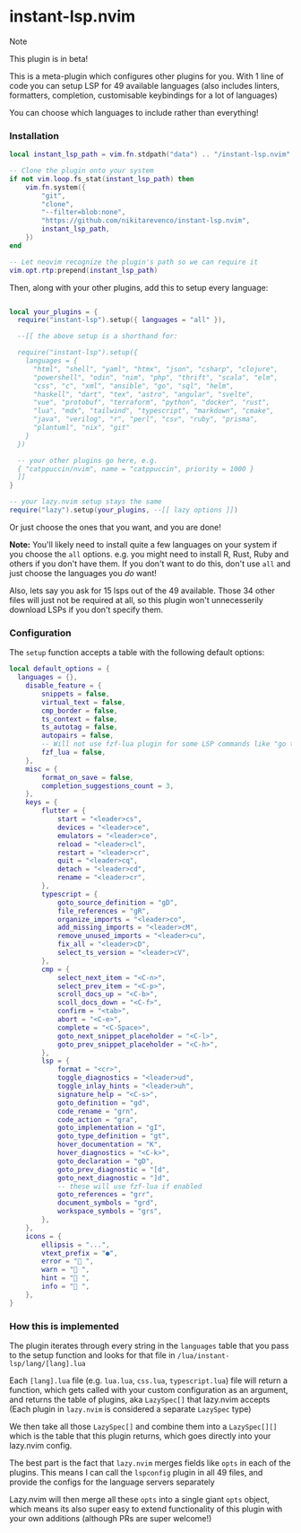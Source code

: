 # instant-lsp.nvim

> [!NOTE]
> This plugin is in beta!

This is a meta-plugin which configures other plugins for you. With 1 line of code you can setup LSP for 49 available languages (also includes linters, formatters, completion, customisable keybindings for a lot of languages)

You can choose which languages to include rather than everything!

### Installation

```lua
local instant_lsp_path = vim.fn.stdpath("data") .. "/instant-lsp.nvim"

-- Clone the plugin onto your system
if not vim.loop.fs_stat(instant_lsp_path) then
	vim.fn.system({
		"git",
		"clone",
		"--filter=blob:none",
		"https://github.com/nikitarevenco/instant-lsp.nvim",
		instant_lsp_path,
	})
end

-- Let neovim recognize the plugin's path so we can require it
vim.opt.rtp:prepend(instant_lsp_path)
```

Then, along with your other plugins, add this to setup every language:

```lua

local your_plugins = {
  require("instant-lsp").setup({ languages = "all" }),

  --[[ the above setup is a shorthand for:

  require("instant-lsp").setup({
    languages = {
      "html", "shell", "yaml", "htmx", "json", "csharp", "clojure",
      "powershell", "odin", "nim", "php", "thrift", "scala", "elm",
      "css", "c", "xml", "ansible", "go", "sql", "helm",
      "haskell", "dart", "tex", "astro", "angular", "svelte",
      "vue", "protobuf", "terraform", "python", "docker", "rust",
      "lua", "mdx", "tailwind", "typescript", "markdown", "cmake",
      "java", "verilog", "r", "perl", "csv", "ruby", "prisma",
      "plantuml", "nix", "git"
    }
  })

  -- your other plugins go here, e.g.
  { "catppuccin/nvim", name = "catppuccin", priority = 1000 }
  ]]
}

-- your lazy.nvim setup stays the same
require("lazy").setup(your_plugins, --[[ lazy options ]])
```

Or just choose the ones that you want, and you are done!

**Note:** You'll likely need to install quite a few languages on your system if you choose the `all` options. e.g. you might need to install R, Rust, Ruby and others if you don't have them. If you don't want to do this, don't use `all` and just choose the languages you _do_ want!

Also, lets say you ask for 15 lsps out of the 49 available. Those 34 other files will just not be required at all, so this plugin won't unnecesserily download LSPs if you don't specify them.

### Configuration

The `setup` function accepts a table with the following default options:

```lua
local default_options = {
  languages = {},
	disable_feature = {
		snippets = false,
		virtual_text = false,
		cmp_border = false,
		ts_context = false,
		ts_autotag = false,
		autopairs = false,
		-- Will not use fzf-lua plugin for some LSP commands like "go to references"
		fzf_lua = false,
	},
	misc = {
		format_on_save = false,
		completion_suggestions_count = 3,
	},
	keys = {
		flutter = {
			start = "<leader>cs",
			devices = "<leader>ce",
			emulators = "<leader>ce",
			reload = "<leader>cl",
			restart = "<leader>cr",
			quit = "<leader>cq",
			detach = "<leader>cd",
			rename = "<leader>cr",
		},
		typescript = {
			goto_source_definition = "gD",
			file_references = "gR",
			organize_imports = "<leader>co",
			add_missing_imports = "<leader>cM",
			remove_unused_imports = "<leader>cu",
			fix_all = "<leader>cD",
			select_ts_version = "<leader>cV",
		},
		cmp = {
			select_next_item = "<C-n>",
			select_prev_item = "<C-p>",
			scroll_docs_up = "<C-b>",
			scoll_docs_down = "<C-f>",
			confirm = "<tab>",
			abort = "<C-e>",
			complete = "<C-Space>",
			goto_next_snippet_placeholder = "<C-l>",
			goto_prev_snippet_placeholder = "<C-h>",
		},
		lsp = {
			format = "<cr>",
			toggle_diagnostics = "<leader>ud",
			toggle_inlay_hints = "<leader>uh",
			signature_help = "<C-s>",
			goto_definition = "gd",
			code_rename = "grn",
			code_action = "gra",
			goto_implementation = "gI",
			goto_type_definition = "gt",
			hover_documentation = "K",
			hover_diagnostics = "<C-k>",
			goto_declaration = "gD",
			goto_prev_diagnostic = "[d",
			goto_next_diagnostic = "]d",
			-- these will use fzf-lua if enabled
			goto_references = "grr",
			document_symbols = "grd",
			workspace_symbols = "grs",
		},
	},
	icons = {
		ellipsis = "...",
		vtext_prefix = "●",
		error = " ",
		warn = " ",
		hint = " ",
		info = " ",
	},
}
```

### How this is implemented

The plugin iterates through every string in the `languages` table that you pass to the setup function and looks for that file in `/lua/instant-lsp/lang/[lang].lua`

Each `[lang].lua` file (e.g. `lua.lua`, `css.lua`, `typescript.lua`) file will return a function, which gets called with your custom configuration as an argument, and returns the table of plugins, aka `LazySpec[]` that lazy.nvim accepts (Each plugin in `lazy.nvim` is considered a separate `LazySpec` type)

We then take all those `LazySpec[]` and combine them into a `LazySpec[][]` which is the table that this plugin returns, which goes directly into your lazy.nvim config.

The best part is the fact that `lazy.nvim` merges fields like `opts` in each of the plugins. This means I can call the `lspconfig` plugin in all 49 files, and provide the configs for the language servers separately

Lazy.nvim will then merge all these `opts` into a single giant `opts` object, which means its also super easy to extend functionality of this plugin with your own additions (although PRs are super welcome!)